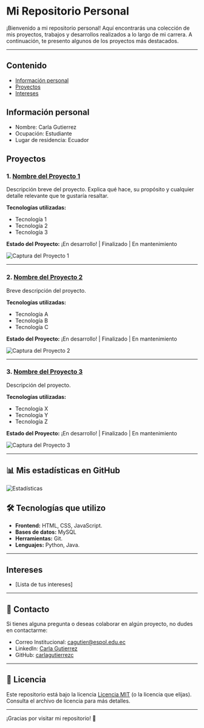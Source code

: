 # Mi Repositorio Personal

¡Bienvenido a mi repositorio personal! Aquí encontrarás una colección de mis proyectos, trabajos y desarrollos realizados a lo largo de mi carrera. A continuación, te presento algunos de los proyectos más destacados.

---
## Contenido
* [Información personal](#información-personal)
* [Proyectos](#proyectos)
* [Intereses](#intereses)

## Información personal
* Nombre: Carla Gutierrez
* Ocupación: Estudiante
* Lugar de residencia: Ecuador

## Proyectos

### 1. [**Nombre del Proyecto 1**](enlace-al-proyecto-1)
Descripción breve del proyecto. Explica qué hace, su propósito y cualquier detalle relevante que te gustaría resaltar.

**Tecnologías utilizadas:**
- Tecnología 1
- Tecnología 2
- Tecnología 3

**Estado del Proyecto:** ¡En desarrollo! | Finalizado | En mantenimiento

![Captura del Proyecto 1](ruta/a/imagen1.png)

---

### 2. [**Nombre del Proyecto 2**](enlace-al-proyecto-2)
Breve descripción del proyecto.

**Tecnologías utilizadas:**
- Tecnología A
- Tecnología B
- Tecnología C

**Estado del Proyecto:** ¡En desarrollo! | Finalizado | En mantenimiento

![Captura del Proyecto 2](ruta/a/imagen2.png)

---

### 3. [**Nombre del Proyecto 3**](enlace-al-proyecto-3)
Descripción del proyecto.

**Tecnologías utilizadas:**
- Tecnología X
- Tecnología Y
- Tecnología Z

**Estado del Proyecto:** ¡En desarrollo! | Finalizado | En mantenimiento

![Captura del Proyecto 3](ruta/a/imagen3.png)

---
## 📊 Mis estadísticas en GitHub
![Estadísticas](https://github-readme-stats.vercel.app/api?username=carlagutierrezc&show_icons=true&theme=radical)

## 🛠 Tecnologías que utilizo

- **Frontend:** HTML, CSS, JavaScript.
- **Bases de datos:** MySQL
- **Herramientas:** Git.
- **Lenguajes:** Python, Java.

---
## Intereses
* [Lista de tus intereses]
---

## 📧 Contacto

Si tienes alguna pregunta o deseas colaborar en algún proyecto, no dudes en contactarme:

- Correo Institucional: [cagutier@espol.edu.ec](mailto:cagutier@espol.edu.ec)
- LinkedIn: [Carla Gutierrez](https://www.linkedin.com/in/carla-gutierrez-a70b15252?utm_source=share&utm_campaign=share_via&utm_content=profile&utm_medium=android_app)
- GitHub: [carlagutierrezc](https://github.com/carlagutierrezc)

---

## 📄 Licencia

Este repositorio está bajo la licencia [Licencia MIT](LICENCIA) (o la licencia que elijas). Consulta el archivo de licencia para más detalles.

---

¡Gracias por visitar mi repositorio! 🚀


